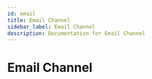 ```yaml
---
id: email
title: Email Channel
sidebar_label: Email Channel
description: Documentation for Email Channel
---
```


# Email Channel
